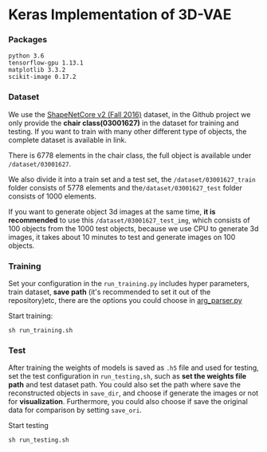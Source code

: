 # Keras Implementation of 3D-VAE

### Packages

```
python 3.6
tensorflow-gpu 1.13.1
matplotlib 3.3.2
scikit-image 0.17.2 
```

### Dataset

We use the [ShapeNetCore v2 (Fall 2016)](https://www.shapenet.org/download/shapenetcore) dataset, in the Github project we only provide the **chair class(03001627)** in the dataset for training and testing. If you want to train with many other different type of objects, the complete dataset is available in link.

There is 6778 elements in the chair class, the full object is available under `/dataset/03001627`. 

We also divide it into a train set and a test set, the `/dataset/03001627_train` folder consists of 5778 elements and the`/dataset/03001627_test` folder consists of 1000 elements.

If you want to generate object 3d images at the same time, **it is recommended** to use this `/dataset/03001627_test_img`, which consists of 100 objects from the 1000 test objects, because we use CPU to generate 3d images, it takes about 10 minutes to test and generate images on 100 objects.

### Training

Set your configuration in the `run_training.py` includes hyper parameters, train dataset, **save path** (it's recommended to set it out of the repository)etc, there are the options you could choose in [arg_parser.py](https://github.com/Mingy2018/MMI-VAE/blob/main/utils/arg_parser.py)

Start training:

```shell
sh run_training.sh
```

### Test

After training the weights of models is saved as `.h5` file and used for testing, set the test configuration in `run_testing,sh`, such as **set the weights file path** and test dataset path. You could also set the path where save the reconstructed objects in `save_dir`, and choose if generate the images or not for **visualization**. Furthermore, you could also choose if save the original data for comparison by setting `save_ori`.

Start testing

```shell
sh run_testing.sh
```







